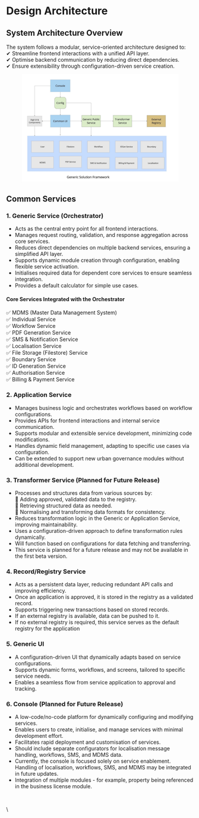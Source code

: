 # Design Architecture

## System Architecture Overview

The system follows a modular, service-oriented architecture designed to:\
✔ Streamline frontend interactions with a unified API layer.\
✔ Optimise backend communication by reducing direct dependencies.\
✔ Ensure extensibility through configuration-driven service creation.

<figure><img src="../.gitbook/assets/image.png" alt=""><figcaption></figcaption></figure>

## Common Services

### 1. Generic Service (Orchestrator)

* Acts as the central entry point for all frontend interactions.
* Manages request routing, validation, and response aggregation across core services.
* Reduces direct dependencies on multiple backend services, ensuring a simplified API layer.
* Supports dynamic module creation through configuration, enabling flexible service activation.
* Initialises required data for dependent core services to ensure seamless integration.
* Provides a default calculator for simple use cases.

#### Core Services Integrated with the Orchestrator

✅ MDMS (Master Data Management System)\
✅ Individual Service\
✅ Workflow Service\
✅ PDF Generation Service\
✅ SMS & Notification Service\
✅ Localisation Service\
✅ File Storage (Filestore) Service\
✅ Boundary Service\
✅ ID Generation Service\
✅ Authorisation Service\
✅ Billing & Payment Service

### 2. Application Service

* Manages business logic and orchestrates workflows based on workflow configurations.
* Provides APIs for frontend interactions and internal service communication.
* Supports modular and extensible service development, minimizing code modifications.
* Handles dynamic field management, adapting to specific use cases via configuration.
* Can be extended to support new urban governance modules without additional development.

### 3. Transformer Service (Planned for Future Release)

* Processes and structures data from various sources by:\
  🔹 Adding approved, validated data to the registry.\
  🔹 Retrieving structured data as needed.\
  🔹 Normalising and transforming data formats for consistency.
* Reduces transformation logic in the Generic or Application Service, improving maintainability.
* Uses a configuration-driven approach to define transformation rules dynamically.
* Will function based on configurations for data fetching and transferring.
* This service is planned for a future release and may not be available in the first beta version.

### 4. Record/Registry Service

* Acts as a persistent data layer, reducing redundant API calls and improving efficiency.
* Once an application is approved, it is stored in the registry as a validated record.
* Supports triggering new transactions based on stored records.
* If an external registry is available, data can be pushed to it.
* If no external registry is required, this service serves as the default registry for the application

### 5. Generic UI

* A configuration-driven UI that dynamically adapts based on service configurations.
* Supports dynamic forms, workflows, and screens, tailored to specific service needs.
* Enables a seamless flow from service application to approval and tracking.

### 6. Console (Planned for Future Release)

* A low-code/no-code platform for dynamically configuring and modifying services.
* Enables users to create, initialise, and manage services with minimal development effort.
* Facilitates rapid deployment and customisation of services.
* Should include separate configurators for localisation message handling, workflows, SMS, and MDMS data.
* Currently, the console is focused solely on service enablement. Handling of localisation, workflows, SMS, and MDMS may be integrated in future updates.
* Integration of multiple modules - for example, property being referenced in the business license module.

<figure><img src="https://lh7-rt.googleusercontent.com/docsz/AD_4nXfFWLJklf-hHyz_3wHXxUtZgGPCKqV2MkzKrqAZyV2na0_mJjhQtqjlgcjScv6tHdq6wuilqL3I1-yCban19PXr9kGpALbYO9IKAtHLhLc0jGFQI448tpW4yniEtBFtj43gSmQBkQ?key=CeZKyRUPu2jQ-_cticoKlcL5" alt=""><figcaption></figcaption></figure>

\
